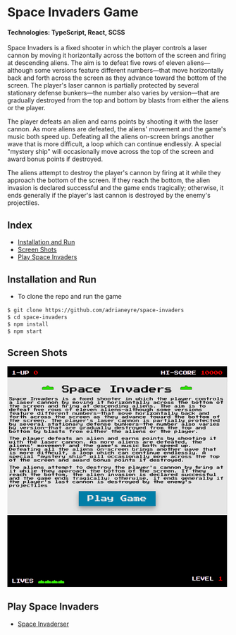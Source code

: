 # Space Invaders Game

#### Technologies: TypeScript, React, SCSS

Space Invaders is a fixed shooter in which the player controls a laser cannon by moving it horizontally across the bottom of the screen and firing at descending aliens. The aim is to defeat five rows of eleven aliens—although some versions feature different numbers—that move horizontally back and forth across the screen as they advance toward the bottom of the screen. The player's laser cannon is partially protected by several stationary defense bunkers—the number also varies by version—that are gradually destroyed from the top and bottom by blasts from either the aliens or the player.

The player defeats an alien and earns points by shooting it with the laser cannon. As more aliens are defeated, the aliens' movement and the game's music both speed up. Defeating all the aliens on-screen brings another wave that is more difficult, a loop which can continue endlessly. A special "mystery ship" will occasionally move across the top of the screen and award bonus points if destroyed.

The aliens attempt to destroy the player's cannon by firing at it while they approach the bottom of the screen. If they reach the bottom, the alien invasion is declared successful and the game ends tragically; otherwise, it ends generally if the player's last cannon is destroyed by the enemy's projectiles.

## Index
* [Installation and Run](#Install)
* [Screen Shots](#Shots)
* [Play Space Invaders](#Play)

## <a name="Install">Installation and Run</a>
* To clone the repo and run the game
```shell
$ git clone https://github.com/adrianeyre/space-invaders
$ cd space-invaders
$ npm install
$ npm start
```

## <a name="Shots">Screen Shots</a>
[![Screenshot](https://raw.githubusercontent.com/adrianeyre/space-invaders/master/src/images/screenshot1.png)](https://raw.githubusercontent.com/adrianeyre/space-invaders/master/src/images/screenshot1.png "Game View")

## <a name="Play">Play Space Invaders</a>
* [Space Invaderser](http://adrianeyre.co.uk/space-invaders)
